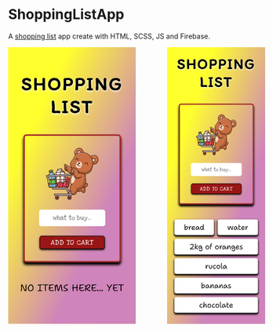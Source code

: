 # ShoppingListApp

A [shopping list](https://add-to-cart-gonzalesgutierrez.netlify.app/) app create with HTML, SCSS, JS and Firebase.

<div style="display: flex; gap: 4rem;"> 
  <img src="/...readMe/add-to-cart-gonzalesgutierrez.netlify.app.png" alt="GitHub Logo" width="260" height="auto">
  <img src="/...readMe/add-to-cart-gonzalesgutierrez.netlify.appWithItems.png" alt="GitHub Logo" width="200" height="auto">
</div>

